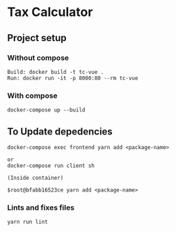 # Tax Calculator

## Project setup

### Without compose
```
Build: docker build -t tc-vue . 
Run: docker run -it -p 8000:80 --rm tc-vue
```

### With compose
```
docker-compose up --build
```
## To Update depedencies

```
docker-compose exec frontend yarn add <package-name>

or
docker-compose run client sh

(Inside container)

$root@bfabb16523ce yarn add <package-name>
```
### Lints and fixes files
```
yarn run lint
```

